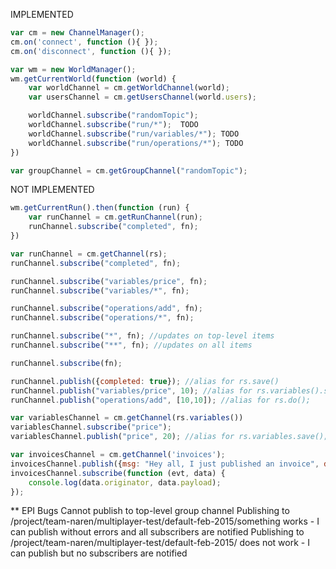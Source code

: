 IMPLEMENTED

```javascript
var cm = new ChannelManager();
cm.on('connect', function (){ });
cm.on('disconnect', function (){ });

var wm = new WorldManager();
wm.getCurrentWorld(function (world) {
    var worldChannel = cm.getWorldChannel(world);
    var usersChannel = cm.getUsersChannel(world.users);

    worldChannel.subscribe("randomTopic");
    worldChannel.subscribe("run/*");  TODO
    worldChannel.subscribe("run/variables/*"); TODO
    worldChannel.subscribe("run/operations/*"); TODO
})

var groupChannel = cm.getGroupChannel("randomTopic");
```

NOT IMPLEMENTED

``` javascript
wm.getCurrentRun().then(function (run) {
    var runChannel = cm.getRunChannel(run);
    runChannel.subscribe("completed", fn);
})

var runChannel = cm.getChannel(rs);
runChannel.subscribe("completed", fn);

runChannel.subscribe("variables/price", fn);
runChannel.subscribe("variables/*", fn);

runChannel.subscribe("operations/add", fn);
runChannel.subscribe("operations/*", fn);

runChannel.subscribe("*", fn); //updates on top-level items
runChannel.subscribe("**", fn); //updates on all items

runChannel.subscribe(fn);

runChannel.publish({completed: true}); //alias for rs.save()
runChannel.publish("variables/price", 10); //alias for rs.variables().save()
runChannel.publish("operations/add", [10,10]); //alias for rs.do();

var variablesChannel = cm.getChannel(rs.variables())
variablesChannel.subscribe("price");
variablesChannel.publish("price", 20); //alias for rs.variables.save();

var invoicesChannel = cm.getChannel('invoices');
invoicesChannel.publish({msg: "Hey all, I just published an invoice", data: {invoiceID: 1}});
invoicesChannel.subscribe(function (evt, data) {
    console.log(data.originator, data.payload);
});
```

** EPI Bugs
Cannot publish to top-level group channel
Publishing to /project/team-naren/multiplayer-test/default-feb-2015/something works - I can publish without errors and all subscribers are notified
Publishing to /project/team-naren/multiplayer-test/default-feb-2015/ does not work - I can publish but no subscribers are notified

